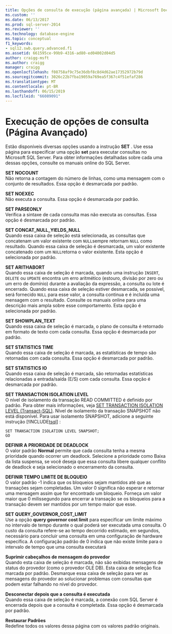 ```yaml
---
title: Opções de consulta de execução (página avançada) | Microsoft Docs
ms.custom: ''
ms.date: 06/13/2017
ms.prod: sql-server-2014
ms.reviewer: ''
ms.technology: database-engine
ms.topic: conceptual
f1_keywords:
- sql12.swb.query.advanced.f1
ms.assetid: 661595ce-99b9-4316-ad80-ed04002d04d5
author: craigg-msft
ms.author: craigg
manager: craigg
ms.openlocfilehash: f08758af9c75e36dbf8c8d4d62ae17352972b79d
ms.sourcegitcommit: 3026c22b7fba19059a769ea5f367c4f51efaf286
ms.translationtype: MT
ms.contentlocale: pt-BR
ms.lasthandoff: 06/15/2019
ms.locfileid: "66089091"
---
```

# <a name="query-options-execution-advanced-page"></a>Execução de opções de consulta (Página Avançado)
  Estão disponíveis diversas opções usando a instrução **SET** . Use essa página para especificar uma opção **set** para executar consultas no Microsoft SQL Server. Para obter informações detalhadas sobre cada uma dessas opções, consulte os manuais online do SQL Server.  
  
 **SET NOCOUNT**  
 Não retorna a contagem do número de linhas, como uma mensagem com o conjunto de resultados. Essa opção é desmarcada por padrão.  
  
 **SET NOEXEC**  
 Não executa a consulta. Essa opção é desmarcada por padrão.  
  
 **SET PARSEONLY**  
 Verifica a sintaxe de cada consulta mas não executa as consultas. Essa opção é desmarcada por padrão.  
  
 **SET CONCAT_NULL_YIELDS_NULL**  
 Quando essa caixa de seleção está selecionada, as consultas que concatenam um valor existente com `NULL`sempre retornam `NULL` como resultado. Quando essa caixa de seleção é desmarcada, um valor existente concatenado com um `NULL`retorna o valor existente. Esta opção é selecionada por padrão.  
  
 **SET ARITHABORT**  
 Quando essa caixa de seleção é marcada, quando uma instrução `INSERT`, `DELETE` ou `UPDATE` encontra um erro aritmético (estouro, divisão por zero ou um erro de domínio) durante a avaliação da expressão, a consulta ou lote é encerrado. Quando essa caixa de seleção estiver desmarcada, se possível, será fornecido `NULL` para esse valor, a consulta continua e é incluída uma mensagem com o resultado. Consulte os manuais online para uma descrição mais ampla sobre esse comportamento. Esta opção é selecionada por padrão.  
  
 **SET SHOWPLAN_TEXT**  
 Quando essa caixa de seleção é marcada, o plano de consulta é retornado em formato de texto com cada consulta. Essa opção é desmarcada por padrão.  
  
 **SET STATISTICS TIME**  
 Quando essa caixa de seleção é marcada, as estatísticas de tempo são retornadas com cada consulta. Essa opção é desmarcada por padrão.  
  
 **SET STATISTICS IO**  
 Quando essa caixa de seleção é marcada, são retornadas estatísticas relacionadas a entrada/saída (E/S) com cada consulta. Essa opção é desmarcada por padrão.  
  
 **SET TRANSACTION ISOLATION LEVEL**  
 O nível de isolamento da transação READ COMMITTED é definido por padrão. Para obter mais informações, veja [SET TRANSACTION ISOLATION LEVEL &#40;Transact-SQL&#41;](/sql/t-sql/statements/set-transaction-isolation-level-transact-sql). Nível de isolamento da transação SNAPSHOT não está disponível. Para usar isolamento SNAPSHOT, adicione a seguinte instrução [!INCLUDE[tsql](../includes/tsql-md.md)] :  
  
```  
SET TRANSACTION ISOLATION LEVEL SNAPSHOT;  
GO  
```  
  
 **DEFINIR A PRIORIDADE DE DEADLOCK**  
 O valor padrão **Normal** permite que cada consulta tenha a mesma prioridade quando ocorrer um deadlock. Selecione a prioridade como Baixa da lista suspensa, se você deseja que essa consulta libere qualquer conflito de deadlock e seja selecionado o encerramento da consulta.  
  
 **DEFINIR TEMPO LIMITE DE BLOQUEIO**  
 O valor padrão -1 indica que os bloqueios sejam mantidos até que as transações sejam completadas. Um valor 0 significa não esperar e retornar uma mensagem assim que for encontrado um bloqueio. Forneça um valor maior que 0 milissegundo para encerrar a transação se os bloqueios para a transação devem ser mantidos por um tempo maior que esse.  
  
 **SET QUERY_GOVERNOR_COST_LIMIT**  
 Use a opção **query governor cost limit** para especificar um limite máximo no intervalo de tempo durante o qual poderá ser executada uma consulta. O custo da consulta refere-se ao tempo decorrido estimado, em segundos, necessário para concluir uma consulta em uma configuração de hardware específica. A configuração padrão de 0 indica que não existe limite para o intervalo de tempo que uma consulta executará  
  
 **Suprimir cabeçalhos de mensagem do provedor**  
 Quando esta caixa de seleção é marcada, não são exibidas mensagens de status do provedor (como o provedor OLE DB). Esta caixa de seleção fica marcada por padrão. Desmarque essa caixa de seleção para ver as mensagens do provedor ao solucionar problemas com consultas que podem estar falhando no nível do provedor.  
  
 **Desconectar depois que a consulta é executada**  
 Quando essa caixa de seleção é marcada, a conexão com SQL Server é encerrada depois que a consulta é completada. Essa opção é desmarcada por padrão.  
  
 **Restaurar Padrões**  
 Redefine todos os valores dessa página com os valores padrão originais.  
  
  
